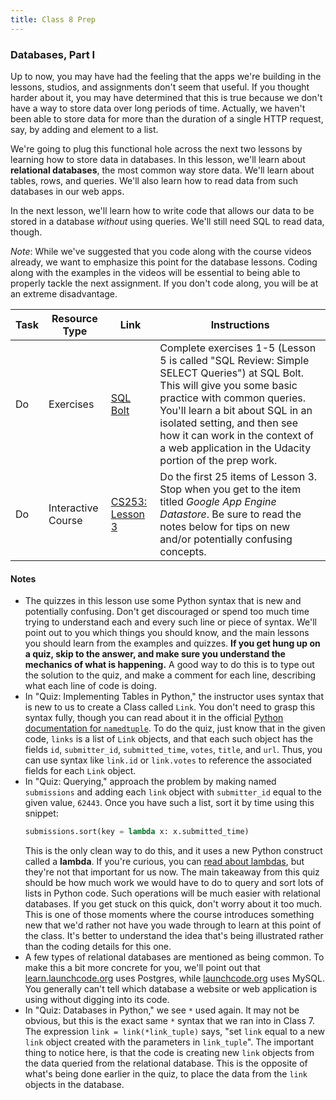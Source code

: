```yaml
---
title: Class 8 Prep
---
```


### Databases, Part I

Up to now, you may have had the feeling that the apps we're building in the lessons, studios, and assignments don't seem that useful. If you thought harder about it, you may have determined that this is true because we don't have a way to store data over long periods of time. Actually, we haven't been able to store data for more than the duration of a single HTTP request, say, by adding and element to a list.

We're going to plug this functional hole across the next two lessons by learning how to store data in databases. In this lesson, we'll learn about **relational databases**, the most common way store data. We'll learn about tables, rows, and queries. We'll also learn how to read data from such databases in our web apps.

In the next lesson, we'll learn how to write code that allows our data to be stored in a database *without* using queries. We'll still need SQL to read data, though.

*Note*: While we've suggested that you code along with the course videos already, we want to emphasize this point for the database lessons. Coding along with the examples in the videos will be essential to being able to properly tackle the next assignment. If you don't code along, you will be at an extreme disadvantage.

Task | Resource Type | Link | Instructions
|----|---------------|------|-------------|
Do | Exercises | [SQL Bolt][sql-bolt] | Complete exercises 1-5 (Lesson 5 is called "SQL Review: Simple SELECT Queries") at SQL Bolt. This will give you some basic practice with common queries. You'll learn a bit about SQL in an isolated setting, and then see how it can work in the context of a web application in the Udacity portion of the prep work.
Do | Interactive Course | [CS253: Lesson 3][lesson-3] | Do the first 25 items of Lesson 3. Stop when you get to the item titled *Google App Engine Datastore*. Be sure to read the notes below for tips on new and/or potentially confusing concepts.

#### Notes

* The quizzes in this lesson use some Python syntax that is new and potentially confusing. Don't get discouraged or spend too much time trying to understand each and every such line or piece of syntax. We'll point out to you which things you should know, and the main lessons you should learn from the examples and quizzes. **If you get hung up on a quiz, skip to the answer, and make sure you understand the mechanics of what is happening.** A good way to do this is to type out the solution to the quiz, and make a comment for each line, describing what each line of code is doing.
* In "Quiz: Implementing Tables in Python," the instructor uses syntax that is new to us to create a Class called `Link`. You don't need to grasp this syntax fully, though you can read about it in the official [Python documentation for `namedtuple`][namedtuple]. To do the quiz, just know that in the given code, `links` is a list of `Link` objects, and that each such object has the fields `id`, `submitter_id`, `submitted_time`, `votes`, `title`, and `url`. Thus, you can use syntax like `link.id` or `link.votes` to reference the associated fields for each `Link` object.
* In "Quiz: Querying," approach the problem by making named `submissions` and adding each `link` object with `submitter_id` equal to the given value, `62443`. Once you have such a list, sort it by time using this snippet:
    ```python
    submissions.sort(key = lambda x: x.submitted_time)
    ```
    This is the only clean way to do this, and it uses a new Python construct called a **lambda**. If you're curious, you can [read about lambdas][lambdas], but they're not that important for us now. The main takeaway from this quiz should be how much work we would have to do to query and sort lots of lists in Python code. Such operations will be much easier with relational databases. If you get stuck on this quick, don't worry about it too much. This is one of those moments where the course introduces something new that we'd rather not have you wade through to learn at this point of the class. It's better to understand the idea that's being illustrated rather than the coding details for this one.
* A few types of relational databases are mentioned as being common. To make this a bit more concrete for you, we'll point out that [learn.launchcode.org][learn.launchcode.org] uses Postgres, while [launchcode.org][launchcode.org] uses MySQL. You generally can't tell which database a website or web application is using without digging into its code.
* In "Quiz: Databases in Python," we see `*` used again. It may not be obvious, but this is the exact same `*` syntax that we ran into in Class 7. The expression `link = link(*link_tuple)` says, "set `link` equal to a new `link` object created with the parameters in `link_tuple`". The important thing to notice here, is that the code is creating new `link` objects from the data queried from the relational database. This is the opposite of what's being done earlier in the quiz, to place the data from the `link` objects in the database.


[lesson-3]: https://classroom.udacity.com/courses/cs253/lessons/48756013/concepts/487123160923#
[namedtuple]: https://docs.python.org/2/library/collections.html#collections.namedtuple
[lambdas]: http://www.secnetix.de/olli/Python/lambda_functions.hawk
[learn.launchcode.org]: https://learn.launchcode.org/
[launchcode.org]: https://www.launchcode.org/
[w3c-sql]: http://www.w3schools.com/sql/default.asp
[sql-bolt]: https://sqlbolt.com/
